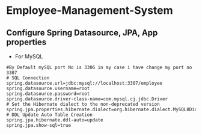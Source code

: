 # Employee-Management-System

## Configure Spring Datasource, JPA, App properties
- For MySQL
```
#By Default mySQL port No is 3306 in my case i have change my port no 3307
# SQL Connection
spring.datasource.url=jdbc:mysql://localhost:3307/employee
spring.datasource.username=root
spring.datasource.password=root
spring.datasource.driver-class-name=com.mysql.cj.jdbc.Driver
# Set the Hibernate dialect to the non-deprecated version
spring.jpa.properties.hibernate.dialect=org.hibernate.dialect.MySQL8Dialect
# DDL Update Auto Table Creation
spring.jpa.hibernate.ddl-auto=update
spring.jpa.show-sql=true
```
